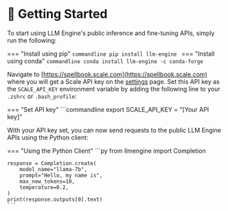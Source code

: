# 🚀 Getting Started

To start using LLM Engine's public inference and fine-tuning APIs, simply run the following:

=== "Install using pip"
    ```commandline
    pip install llm-engine
    ```
=== "Install using conda"
    ```commandline
    conda install llm-engine -c conda-forge
    ```

Navigate to [https://spellbook.scale.com](https://spellbook.scale.com) where
you will get a Scale API key on the [settings](https://spellbook.scale.com/settings) page.
Set this API key as the `SCALE_API_KEY` environment variable by adding the
following line to your `.zshrc` or `.bash_profile`:

=== "Set API key"
    ```commandline
    export SCALE_API_KEY = "[Your API key]"


With your API key set, you can now send requests to the public LLM Engine
APIs using the Python client:

=== "Using the Python Client"
    ```py
    from llmengine import Completion

    response = Completion.create(
        model_name="llama-7b",
        prompt="Hello, my name is",
        max_new_tokens=10,
        temperature=0.2,
    )
    print(response.outputs[0].text)
    ```
 
